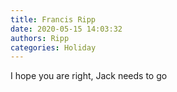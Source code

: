 ```yaml
---
title: Francis Ripp
date: 2020-05-15 14:03:32
authors: Ripp
categories: Holiday
---
```


 I hope you are right, Jack needs to go